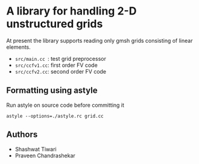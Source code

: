 # A library for handling 2-D unstructured grids

At present the library supports reading only gmsh grids consisting of linear elements.

* `src/main.cc `: test grid preprocessor
* `src/ccfv1.cc`: first order FV code
* `src/ccfv2.cc`: second order FV code

## Formatting using astyle

Run astyle on source code before committing it
```
astyle --options=./astyle.rc grid.cc
```

## Authors

 * Shashwat Tiwari
 * Praveen Chandrashekar
